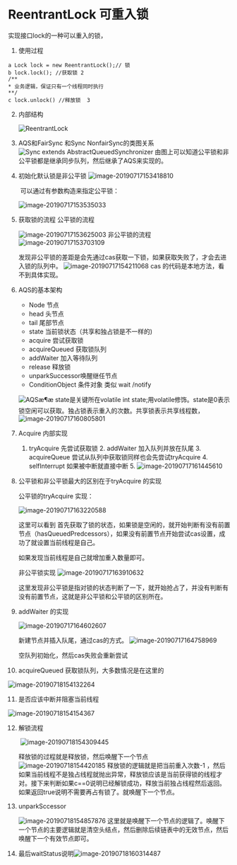 # ReentrantLock 可重入锁 
实现接口lock的一种可以重入的锁，
1. 使用过程
```
a Lock lock = new ReentrantLock();// 锁  
b lock.lock(); //获取锁 2
/**
* 业务逻辑，保证只有一个线程同时执行
**/
c lock.unlock() //释放锁  3
```
2. 内部结构

   ![ReentrantLock](https://static.oschina.net/uploads/img/201611/08104004_m0XL.jpg)

3. AQS和FairSync 和Sync NonfairSync的类图关系
   ![ Sync extends AbstractQueuedSynchronizer](https://static.oschina.net/uploads/img/201611/08105134_LRJ5.jpg)
   由图上可以知道公平锁和非公平锁都是继承同步队列，然后继承了AQS来实现的。

4. 初始化默认锁是非公平锁
   ![image-20190717153418810](../images/image-20190717153418810.png)


   ​	可以通过有参数构造来指定公平锁：

   ![image-20190717153535033](../images/image-20190717153535033.png)

5. 获取锁的流程
       公平锁的流程

    ![image-20190717153625003](../images/image-20190717153625003.png)
   	非公平锁的流程
   ![image-20190717153703109](../images/image-20190717153703109.png)

   发现非公平锁的差距是会先通过cas获取一下锁，如果获取失败了，才会去进入锁的队列中。
   ![image-20190717154211068](../images/image-20190717154211068.png)
   cas 的代码是本地方法，看不到具体实现。

6. AQS的基本架构

   - Node 节点
   - head 头节点
   - tail 尾部节点
   - state 当前锁状态（共享和独占锁是不一样的)
   - acquire 尝试获取锁
   - acquireQueued 获取锁队列
   - addWaiter 加入等待队列
   - release 释放锁
   - unparkSuccessor唤醒继任节点
   - ConditionObject 条件对象 类似 wait /notify

   ![AQSæ¶æ](https://static.oschina.net/uploads/img/201611/08113748_Wf0t.jpg)
   state是关键所在volatile int state;用volatile修饰。state是0表示锁空闲可以获取。独占锁表示重入的次数。共享锁表示共享线程数，![image-20190717160805801](../images/image-20190717160805801.png)

7. Acquire 内部实现

   	1. tryAcquire 先尝试获取锁
    	2. addWaiter 加入队列并放在队尾
    	3. acquireQueue 尝试从队列中获取锁同样也会先尝试tryAcquire
    	4. selfInterrupt 如果被中断就直接中断
    	5. ![image-20190717161445610](../images/image-20190717161445610.png)

8. 公平锁和非公平锁最大的区别在于tryAcquire 的实现

   公平锁的tryAcquire 实现：

   ![image-20190717163220588](../images/image-20190717163220588.png)	

   这里可以看到 首先获取了锁的状态，如果锁是空闲的，就开始判断有没有前置节点（hasQueuedPredcessors），如果没有前置节点开始尝试cas设置，成功了就设置当前线程是自己。

   如果发现当前线程是自己就增加重入数量即可。

   非公平锁实现
   ![image-20190717163910632](../images/image-20190717163910632.png)


   ​	这里发现非公平锁是指对锁的状态判断了一下，就开始抢占了，并没有判断有没有前置节点，这就是非公平锁和公平锁的区别所在。

9. addWaiter 的实现

   ![image-20190717164602607](../images/image-20190717164602607.png)

   新建节点并插入队尾，通过cas的方式。
   ![image-20190717164758969](../images/image-20190717164758969.png)

   空队列初始化，然后cas失败会重新尝试

10. acquireQueued 获取锁队列，大多数情况是在这里的

  ![image-20190718154132264](../images/image-20190718154132264.png)

11. 是否应该中断并阻塞当前线程

![image-20190718154154367](../images/image-20190718154154367.png)

12. 解锁流程

    ​	![image-20190718154309445](../images/image-20190718154309445.png)

    释放锁的过程就是释放锁，然后唤醒下一个节点
    ![image-20190718154420185](../images/image-20190718154420185.png)
    释放锁的逻辑就是把当前重入次数-1 ，然后如果当前线程不是独占线程就抛出异常，释放锁应该是当前获得锁的线程才对。接下来判断如果c==0说明已经解锁成功，释放当前独占线程然后返回。如果返回true说明不需要再占有锁了。就唤醒下一个节点。

13. unparkSccessor

    ![image-20190718154857876](../images/image-20190718154857876.png)
    这里就是唤醒下一个节点的逻辑了。唤醒下一个节点的主要逻辑就是清空头结点，然后删除后续链表中的无效节点，然后唤醒下一个有效节点即可。

14. 最后waitStatus说明![image-20190718160314487](../images/image-20190718160314487.png)

